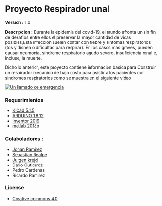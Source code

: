 # Proyecto Respirador unal
**Version :** 1.0

**Descripcion :** Durante la epidemia del covid-19, el mundo afronta un sin fin de desafios entre ellos el preservar la mayor cantidad de vidas posibles,Esta infeccion suelen contar con fiebre y síntomas respiratorios (tos y disnea o dificultad para respirar). En los casos más graves, pueden causar neumonía, síndrome respiratorio agudo severo, insuficiencia renal e, incluso, la muerte. 

Dicho lo anterior, este proyecto contiene informacion basica para Construir un respirador mecanico de bajo costo para asistir a los pacientes con sindromes respiratorios como se muestra en el siguiente video 

[![Un llamado de emergencia](https://img.youtube.com/vi/WyXzoMwgIzE/0.jpg)](http://www.youtube.com/watch?v=WyXzoMwgIzE)

### Requerimientos 

* [KiCad 5.1.5](https://www.kicad-pcb.org/download/)
* [ARDUINO 1.8.12 ](https://www.arduino.cc/en/main/software)
* [Inventor 2019](https://knowledge.autodesk.com/support/inventor/learn-explore/caas/CloudHelp/cloudhelp/2019/ENU/Inventor-WhatsNew/files/GUID-4FBBFD8B-4076-4A08-9CCF-71C4B3FF533E-htm.html)
* [matlab 2018b](https://www.mathworks.com/products/new_products/release2018b.html)


### Colaboladores :
- [Johan Ramirez](https://github.com/joaramirezra)
- [Sebastian Realpe](https://github.com/GitSRealpe)
- [Jurgen krejci](https://github.com/JurgenHK)
- Dario Gutierrez
- Pedro Cardenas
- Ricardo Ramirez


### License

- [Creative commons 4.0 ](https://creativecommons.org/licenses/by/4.0)
